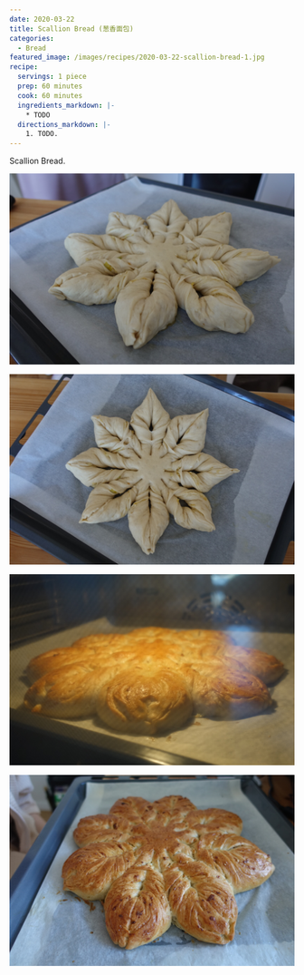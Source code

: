 ```yaml
---
date: 2020-03-22
title: Scallion Bread (葱香面包)
categories:
  - Bread
featured_image: /images/recipes/2020-03-22-scallion-bread-1.jpg
recipe:
  servings: 1 piece
  prep: 60 minutes
  cook: 60 minutes
  ingredients_markdown: |-
    * TODO
  directions_markdown: |-
    1. TODO.
---
```

Scallion Bread.

![pic](/images/recipes/2020-03-22-scallion-bread-2.jpg)

![pic](/images/recipes/2020-03-22-scallion-bread-3.jpg)

![pic](/images/recipes/2020-03-22-scallion-bread-4.jpg)

![pic](/images/recipes/2020-03-22-scallion-bread-5.jpg)